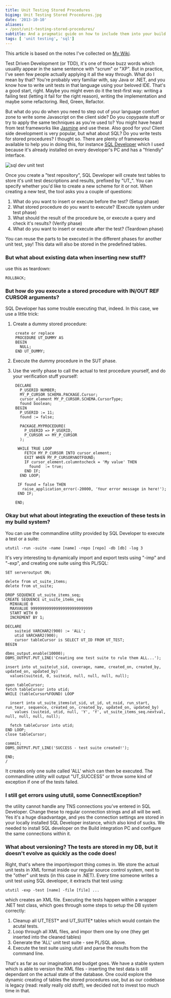```yaml
---
title: Unit Testing Stored Procedures
bigimg: Unit Testing Stored Procedures.jpg
date: '2013-10-10'
aliases:
- /post/unit-testing-stored-procedures/
subtitle: And a pragmatic guide on how to include them into your build system. 
tags: [ 'unit testing', 'sql']
---
```


This article is based on the notes I've collected on [My Wiki](http://brainbaking.com/wiki/code/db/sql). 

Test Driven Development (or TDD), it's one of those buzz words which usuallly appear in the same sentence with "scrum" or "XP". But in practice, I've seen few people actually applying it all the way through. What do I mean by that? You're probably very familiar with, say Java or .NET, and you know how to write unit tests in that language using your beloved IDE. That's a good start, right. Maybe you might even do it the test-first way: writing a failing test (letting it fail for the right reason), writing the implementation and maybe some refactoring. Red, Green, Refactor. 

But what do you do when you need to step out of your language comfort zone to write some Javascript on the client side? Do you copypaste stuff or try to apply the same techniques as you're used to? You might have heard from test frameworks like [Jasmine](http://pivotal.github.io/jasmine/) and use these. Also good for you! Client side development is very popular, but what about SQL? Do you write tests for stored procedures? I thought so. There are plenty of frameworks available to help you in doing this, for instance [SQL Developer](http://docs.oracle.com/cd/E15846_01/doc.21/e15222/unit_testing.htm) which I used because it's already installed on every developer's PC and has a "friendly" interface. 

![sql dev unit test](http://brainbaking.com/wiki/_media/code/db/unittest_sqldev.png)

Once you create a "test repository", SQL Developer will create test tables to store it's unit test descriptions and results, prefixed by "UT_". You can specify whether you'd like to create a new scheme for it or not. When creating a new test, the tool asks you a couple of questions:

1. What do you want to insert or execute before the test? (Setup phase)
2. What stored procedure do you want to execute? (Execute system under test phase)
3. What should the result of the procedure be, or execute a query and check it's results? (Verify phase)
4. What do you want to insert or execute after the test? (Teardown phase)

You can reuse the parts to be executed in the different phases for another unit test, yay! This data will also be stored in the predefined tables. 

### But what about existing data when inserting new stuff?

use this as teardown:

    ROLLBACK;

### But how do you execute a stored procedure with IN/OUT REF CURSOR arguments?

SQL Developer has some trouble executing that, indeed. In this case, we use a little trick:

1. Create a dummy stored procedure:

		create or replace 
		PROCEDURE UT_DUMMY AS 
		BEGIN
		  NULL;
		END UT_DUMMY;

2. Execute the dummy procedure in the SUT phase.
3. Use the verify phase to call the actual to test procedure yourself, and do your verification stuff yourself:

		DECLARE     
		  P_USERID NUMBER;     
		  MY_P_CURSOR SCHEMA.PACKAGE.Cursor;     
		  cursor_element MY_P_CURSOR.SCHEMA.CursorType;     
		  found boolean;     
		BEGIN     
		  P_USERID := 11;     
		  found := false;     
			   
		  PACKAGE.MYPROCEDURE(     
			P_USERID => P_USERID,     
			P_CURSOR => MY_P_CURSOR     
		  );     
			 
		 WHILE TRUE LOOP     
			FETCH MY_P_CURSOR INTO cursor_element;     
			EXIT WHEN MY_P_CURSOR%NOTFOUND;     
			IF cursor_element.columntocheck = 'My value' THEN     
			  found  := true;     
			END IF;     
		  END LOOP;     
			 
		 IF found = false THEN     
		   raise_application_error(-20000, 'Your error message in here!');     
		 END IF;     
			 
		END; 

### Okay but what about integrating the exeuction of these tests in my build system?

You can use the commandline utility provided by SQL Developer to execute a test or a suite:

    ututil -run -suite -name [name] -repo [repo] -db [db] -log 3

It's very interesting to dynamically import and export tests using "-imp" and "-exp", and creating one suite using this PL/SQL:

	SET serveroutput ON;

	delete from ut_suite_items;
	delete from ut_suite;

	DROP SEQUENCE ut_suite_items_seq;
	CREATE SEQUENCE ut_suite_items_seq
	  MINVALUE 0
	  MAXVALUE 999999999999999999999999999
	  START WITH 0
	  INCREMENT BY 1;
	  
	DECLARE
		suiteid VARCHAR2(900) := 'ALL';
		utid VARCHAR2(900);
		cursor tableCursor is SELECT UT_ID FROM UT_TEST;
	BEGIN

	dbms_output.enable(10000);
	DBMS_OUTPUT.PUT_LINE('Creating one test suite to rule them ALL...');

	insert into ut_suite(ut_sid, coverage, name, created_on, created_by, updated_on, updated_by)
	  values(suiteid, 0, suiteid, null, null, null, null);

	open tableCursor;
	fetch tableCursor into utid;
	WHILE (tableCursor%FOUND) LOOP

	  insert into ut_suite_items(ut_sid, ut_id, ut_nsid, run_start, run_tear, sequence, created_on, created_by, updated_on, updated_by)
		values (suiteid, utid, null, 'Y', 'Y', ut_suite_items_seq.nextval, null, null, null, null);

	  fetch tableCursor into utid;
	END LOOP;
	close tableCursor;

	commit;
	DBMS_OUTPUT.PUT_LINE('SUCCESS - test suite created!');

	END;
	/

It creates only one suite called 'ALL' which can then be executed. The commandline utility will output "UT_SUCCESS" or throw some kind of exception if one of the tests failed. 

### I still get errors using ututil, some ConnectException?

the utility cannot handle any TNS connections you've entered in SQL Developer. Change these to regular connection strings and all will be well. Yes it's a huge disadvantage, and yes the connection settings are stored in your locally installed SQL Developer instance, which also kind of sucks. We needed to install SQL developer on the Build integration PC and configure the same connections within it. 

### What about versioning? The tests are stored in my DB, but it doesn't evolve as quickly as the code does!

Right, that's where the import/export thing comes in. We store the actual unit tests in XML format inside our regular source control system, next to the "other" unit tests (in this case in .NET). Every time someone writes a unit test using SQL developer, it extracts that test using:

    ututil -exp -test [name] -file [file] ...

which creates an XML file. Executing the tests happen within a wrapper .NET test class, which goes through some steps to setup the DB system correctly:

1. Cleanup all UT_TEST* and UT_SUITE* tables which would contain the acutal tests.
2. Loop through all XML files, and impor them one by one (they get inserted into the cleaned tables)
3. Generate the 'ALL' unit test suite - see PL/SQL above. 
4. Execute the test suite using ututil and parse the results from the command line.

That's as far as our imagination and budget goes. We have a stable system which is able to version the XML files - inserting the test data is still dependant on the actual state of the database. One could explore the dynamic creating of tables the stored procedures use, but as our codebase is legacy (read: really really old stuff), we decided not to invest too much time in that. 